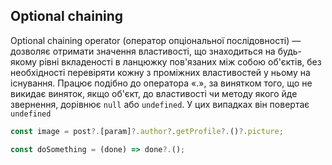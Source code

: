 ## Optional chaining

Optional chaining operator (оператор опціональної послідовності) — дозволяє отримати значення властивості, що знаходиться на будь-якому рівні вкладеності в ланцюжку пов'язаних між собою об'єктів, без необхідності перевіряти кожну з проміжних властивостей у ньому на існування. Працює подібно до оператора «.», за винятком того, що не викидає виняток, якщо об'єкт, до властивості чи методу якого йде звернення, дорівнює `null` або `undefined`. У цих випадках він повертає `undefined`

```js
const image = post?.[param]?.author?.getProfile?.()?.picture;

const doSomething = (done) => done?.();
```
